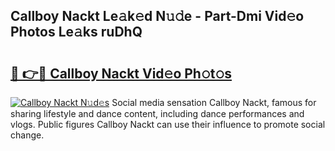 ## Callboy Nackt Le𝚊k𝚎d N𝚞𝚍e - Part-Dmi Vid𝚎o Photos Le𝚊ks ruDhQ

# <h2><a href="http://fb78hlw.evod.top/?m=Callboy+Nackt">🔗 👉🔴 Callboy Nackt Vid𝚎o Ph𝚘t𝚘s</a></h2>

[![Callboy Nackt N𝚞d𝚎s](https://i.imgur.com/8V9OHl7.gif)](http://fb78hlw.evod.top/?m=Callboy+Nackt)
Social media sensation Callboy Nackt, famous for sharing lifestyle and dance content, including dance performances and vlogs. Public figures Callboy Nackt can use their influence to promote social change. 
